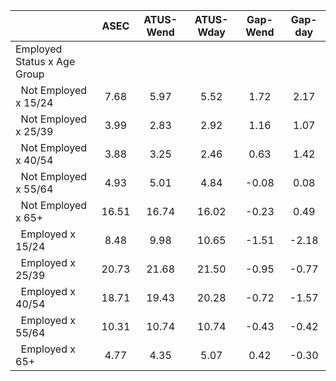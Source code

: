 
|                      |         ASEC |    ATUS-Wend |    ATUS-Wday |     Gap-Wend |      Gap-day |
| -------------------- | :----------: | :----------: | :----------: | :----------: | :----------: |
| Employed Status x Age Group |              |              |              |              |              |
| &nbsp;&nbsp;Not Employed x 15/24 |         7.68 |         5.97 |         5.52 |         1.72 |         2.17 |
| &nbsp;&nbsp;Not Employed x 25/39 |         3.99 |         2.83 |         2.92 |         1.16 |         1.07 |
| &nbsp;&nbsp;Not Employed x 40/54 |         3.88 |         3.25 |         2.46 |         0.63 |         1.42 |
| &nbsp;&nbsp;Not Employed x 55/64 |         4.93 |         5.01 |         4.84 |        -0.08 |         0.08 |
| &nbsp;&nbsp;Not Employed x 65+ |        16.51 |        16.74 |        16.02 |        -0.23 |         0.49 |
| &nbsp;&nbsp;Employed x 15/24 |         8.48 |         9.98 |        10.65 |        -1.51 |        -2.18 |
| &nbsp;&nbsp;Employed x 25/39 |        20.73 |        21.68 |        21.50 |        -0.95 |        -0.77 |
| &nbsp;&nbsp;Employed x 40/54 |        18.71 |        19.43 |        20.28 |        -0.72 |        -1.57 |
| &nbsp;&nbsp;Employed x 55/64 |        10.31 |        10.74 |        10.74 |        -0.43 |        -0.42 |
| &nbsp;&nbsp;Employed x 65+ |         4.77 |         4.35 |         5.07 |         0.42 |        -0.30 |

